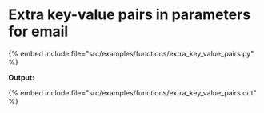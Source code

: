 # Extra key-value pairs in parameters for email


{% embed include file="src/examples/functions/extra_key_value_pairs.py" %}

**Output:**

{% embed include file="src/examples/functions/extra_key_value_pairs.out" %}


